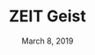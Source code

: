 ---
date: March 8, 2019
title: ZEIT Geist
company: ZEIT
link: https://zeit.co/design/now
image: images/systems/zeit.jpg
description: The design system for ZEIT and public branding assets for ZEIT's products.

---